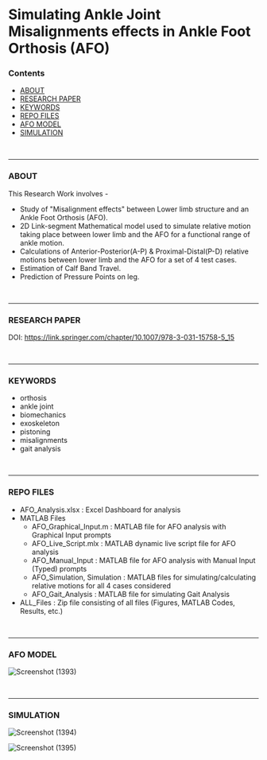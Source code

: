 # Simulating Ankle Joint Misalignments effects in Ankle Foot Orthosis (AFO)

### Contents
- [ABOUT](#about)
- [RESEARCH PAPER](#research-paper)
- [KEYWORDS](#keywords)
- [REPO FILES](#repo-files)
- [AFO MODEL](#afo-model)
- [SIMULATION](#simulation)

<br>
<hr>

### ABOUT
This Research Work involves -
- Study of "Misalignment effects" between Lower limb structure and an Ankle Foot Orthosis (AFO).
- 2D Link-segment Mathematical model used to simulate relative motion taking place between lower limb and the AFO for a functional range of ankle motion.
- Calculations of Anterior-Posterior(A-P) & Proximal-Distal(P-D) relative motions between lower limb and the AFO for a set of 4 test cases.
- Estimation of Calf Band Travel.
- Prediction of Pressure Points on leg.

<br>
<hr>

### RESEARCH PAPER
DOI: https://link.springer.com/chapter/10.1007/978-3-031-15758-5_15

<br>
<hr>

### KEYWORDS
- orthosis
- ankle joint
- biomechanics
- exoskeleton
- pistoning
- misalignments
- gait analysis

<br>
<hr>

### REPO FILES
* AFO_Analysis.xlsx : Excel Dashboard for analysis
* MATLAB Files
    * AFO_Graphical_Input.m : MATLAB file for AFO analysis with Graphical Input prompts
    * AFO_Live_Script.mlx : MATLAB dynamic live script file for AFO analysis
    * AFO_Manual_Input : MATLAB file for AFO analysis with Manual Input (Typed) prompts
    * AFO_Simulation, Simulation : MATLAB files for simulating/calculating relative motions for all 4 cases considered
    * AFO_Gait_Analysis : MATLAB file for simulating Gait Analysis
* ALL_Files : Zip file consisting of all files (Figures, MATLAB Codes, Results, etc.)

<br>
<hr>

### AFO MODEL

![Screenshot (1393)](https://user-images.githubusercontent.com/68963724/165828195-ea6b5d2d-c0e0-4010-955d-6a25d91c6ca5.png)


<br>
<hr>

### SIMULATION

![Screenshot (1394)](https://user-images.githubusercontent.com/68963724/165828467-7ed74ac2-012b-458f-9d1d-ce4b2c60d9b7.png)


![Screenshot (1395)](https://user-images.githubusercontent.com/68963724/165828478-9f095f89-aa73-42d7-bf86-2e5455213259.png)


